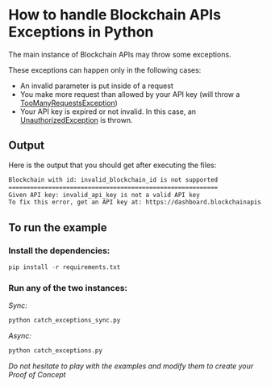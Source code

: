 # How to handle Blockchain APIs Exceptions in Python

The main instance of Blockchain APIs may throw some exceptions.

These exceptions can happen only in the following cases:
- An invalid parameter is put inside of a request
- You make more request than allowed by your API key (will throw a [TooManyRequestsException](https://docs.blockchainapis.io/docs/python-sdk/exceptions/too-many-requests-exception))
- Your API key is expired or not invalid. In this case, an [UnauthorizedException](https://docs.blockchainapis.io/docs/python-sdk/exceptions/unauthorized-exception) is thrown.

## Output

Here is the output that you should get after executing the files:

```sh
Blockchain with id: invalid_blockchain_id is not supported
==========================================================
Given API key: invalid_api_key is not a valid API key
To fix this error, get an API key at: https://dashboard.blockchainapis.io/
```

## To run the example

### Install the dependencies:

```python
pip install -r requirements.txt
```

### Run any of the two instances:

_Sync:_
```bash
python catch_exceptions_sync.py
```

_Async:_
```bash
python catch_exceptions.py
```

_Do not hesitate to play with the examples and modify them to create your Proof of Concept_
